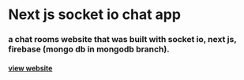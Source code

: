 # Next js socket io chat app
### a chat rooms website that was built with socket io, next js, firebase (mongo db in mongodb branch). 
#### [view website](https://gouderhicham-chat.herokuapp.com/?room=1)
